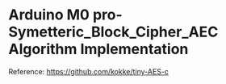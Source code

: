 # Arduino M0 pro- Symetteric_Block_Cipher_AEC Algorithm Implementation

Reference:
https://github.com/kokke/tiny-AES-c
 
